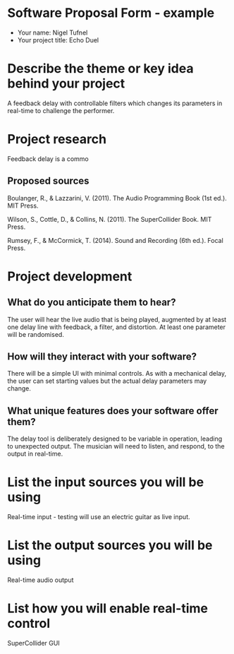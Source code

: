 # Software Proposal Form - example

- Your name: Nigel Tufnel
- Your project title: Echo Duel

# Describe the theme or key idea behind your project
A feedback delay with controllable filters which changes its parameters in real-time to challenge the performer.

# Project research
Feedback delay is a commo
## Proposed sources

Boulanger, R., & Lazzarini, V. (2011). The Audio Programming Book (1st ed.). MIT Press.

Wilson, S., Cottle, D., & Collins, N. (2011). The SuperCollider Book. MIT Press.

Rumsey, F., & McCormick, T. (2014). Sound and Recording (6th ed.). Focal Press.

# Project development

## What do you anticipate them to hear?

The user will hear the live audio that is being played, augmented by at least one delay line with feedback, a filter, and distortion. At least one parameter will be randomised.

## How will they interact with your software?

There will be a simple UI with minimal controls. As with a mechanical delay, the user can set starting values but the actual delay parameters may change.

## What unique features does your software offer them?

The delay tool is deliberately designed to be variable in operation, leading to unexpected output. The musician will need to listen, and respond, to the output in real-time.

# List the input sources you will be using

Real-time input - testing will use an electric guitar as live input.

# List the output sources you will be using

Real-time audio output

# List how you will enable real-time control

SuperCollider GUI
